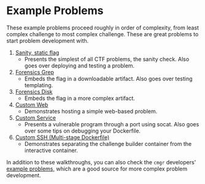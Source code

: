 # Example Problems

These example problems proceed roughly in order of complexity, from least
complex challenge to most complex challenge. These are great problems to start
problem development with.

1. [Sanity, static flag](/example-problems/sanity-static-flag/)
   - Presents the simplest of all CTF problems, the sanity check. Also goes over
     deploying and testing a problem.
1. [Forensics Grep](/example-problems/forensics-grep/)
   - Embeds the flag in a downloadable artifact. Also goes over testing
     templating.
1. [Forensics Disk](/example-problems/forensics-disk/)
   - Embeds the flag in a more complex artifact.
1. [Custom Web](/example-problems/custom-web/)
   - Demonstrates hosting a simple web-based problem.
1. [Custom Service](/example-problems/custom-service/)
   - Presents a vulnerable program through a port using socat. Also goes over
     some tips on debugging your Dockerfile.
1. [Custom SSH (Multi-stage Dockerfile)](/example-problems/custom-ssh/)
   - Demonstrates separating the challenge builder container from the
     interactive container.

In addition to these walkthroughs, you can also check the `cmgr` developers'
[example problems,](https://github.com/picoCTF/cmgr/tree/master/examples) which
are a good source for more complex problem development.
